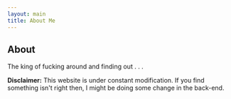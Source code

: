 ```yaml
---
layout: main
title: About Me
---
```


## About

The king of fucking around and finding out
.
.
.

**Disclaimer:** This website is under constant modification.
If you find something isn't right then,
I might be doing some change in the back-end.
